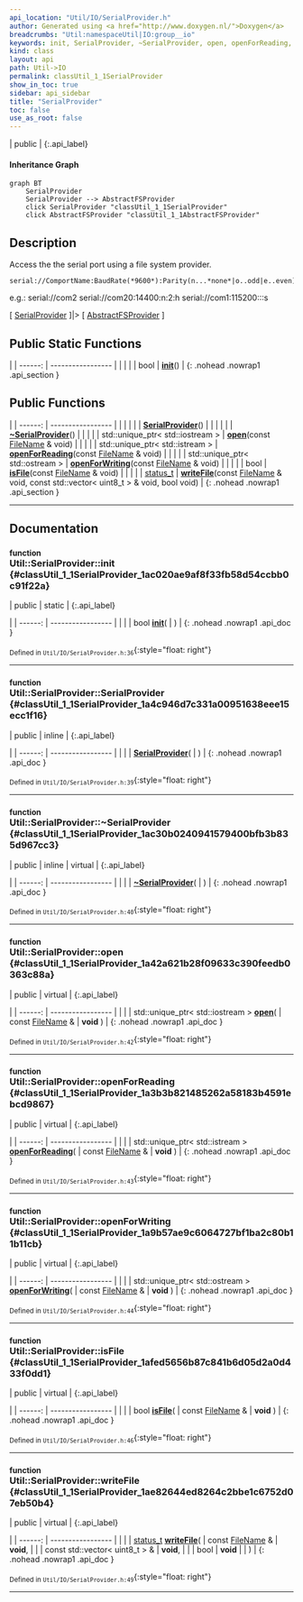 ```yaml
---
api_location: "Util/IO/SerialProvider.h"
author: Generated using <a href="http://www.doxygen.nl/">Doxygen</a>
breadcrumbs: "Util:namespaceUtil|IO:group__io"
keywords: init, SerialProvider, ~SerialProvider, open, openForReading, openForWriting, isFile, writeFile
kind: class
layout: api
path: Util->IO
permalink: classUtil_1_1SerialProvider
show_in_toc: true
sidebar: api_sidebar
title: "SerialProvider"
toc: false
use_as_root: false
---
```


| public |
{:.api_label}

#### Inheritance Graph

```mermaid
graph BT
	SerialProvider
	SerialProvider --> AbstractFSProvider
	click SerialProvider "classUtil_1_1SerialProvider"
	click AbstractFSProvider "classUtil_1_1AbstractFSProvider"
```

## Description



Access the the serial port using a file system provider.

```
serial://ComportName:BaudRate(*9600*):Parity(n...*none*|o..odd|e..even):Stopbits(*1*|2):flowcontrol(n..*none*|s..software|h..hardware)
```
e.g.: serial://com2 serial://com20:14400:n:2:h serial://com1:115200:::s

[ [SerialProvider](classUtil_1_1SerialProvider) ]|> [ [AbstractFSProvider](classUtil_1_1AbstractFSProvider) ]



## Public Static Functions

|
| ------: | ----------------- |
|  | |
| bool | **[init](#classUtil_1_1SerialProvider_1ac020ae9af8f33fb58d54ccbb0c91f22a)**() |
{: .nohead .nowrap1 .api_section }


## Public Functions

|
| ------: | ----------------- |
|  | |
|  | **[SerialProvider](#classUtil_1_1SerialProvider_1a4c946d7c331a00951638eee15ecc1f16)**() |
|  | |
|  | **[~SerialProvider](#classUtil_1_1SerialProvider_1ac30b0240941579400bfb3b835d967cc3)**() |
|  | |
| std::unique_ptr< std::iostream > | **[open](#classUtil_1_1SerialProvider_1a42a621b28f09633c390feedb0363c88a)**(const [FileName](classUtil_1_1FileName) & void) |
|  | |
| std::unique_ptr< std::istream > | **[openForReading](#classUtil_1_1SerialProvider_1a3b3b821485262a58183b4591ebcd9867)**(const [FileName](classUtil_1_1FileName) & void) |
|  | |
| std::unique_ptr< std::ostream > | **[openForWriting](#classUtil_1_1SerialProvider_1a9b57ae9c6064727bf1ba2c80b11b11cb)**(const [FileName](classUtil_1_1FileName) & void) |
|  | |
| bool | **[isFile](#classUtil_1_1SerialProvider_1afed5656b87c841b6d05d2a0d433f0dd1)**(const [FileName](classUtil_1_1FileName) & void) |
|  | |
| [status_t](classUtil_1_1AbstractFSProvider#classUtil_1_1AbstractFSProvider_1ac1f19c7bea3fe510a6edc3f2b0db3cae) | **[writeFile](#classUtil_1_1SerialProvider_1ae82644ed8264c2bbe1c6752d07eb50b4)**(const [FileName](classUtil_1_1FileName) & void, const std::vector< uint8_t > & void, bool void) |
{: .nohead .nowrap1 .api_section }


-------------------------------------------------------------------

## Documentation

### <small>function</small><br/> Util::SerialProvider::init {#classUtil_1_1SerialProvider_1ac020ae9af8f33fb58d54ccbb0c91f22a}

| public | static |
{:.api_label}

|
| ------: | ----------------- |
|  |
| bool **[init](#classUtil_1_1SerialProvider_1ac020ae9af8f33fb58d54ccbb0c91f22a)**( |  ) |
{: .nohead .nowrap1 .api_doc }





<sub>Defined in `Util/IO/SerialProvider.h:36`</sub>{:style="float: right"}

-------------------------------------------------------------------

### <small>function</small><br/> Util::SerialProvider::SerialProvider {#classUtil_1_1SerialProvider_1a4c946d7c331a00951638eee15ecc1f16}

| public | inline |
{:.api_label}

|
| ------: | ----------------- |
|  |
|  **[SerialProvider](#classUtil_1_1SerialProvider_1a4c946d7c331a00951638eee15ecc1f16)**( |  ) |
{: .nohead .nowrap1 .api_doc }





<sub>Defined in `Util/IO/SerialProvider.h:39`</sub>{:style="float: right"}

-------------------------------------------------------------------

### <small>function</small><br/> Util::SerialProvider::~SerialProvider {#classUtil_1_1SerialProvider_1ac30b0240941579400bfb3b835d967cc3}

| public | inline | virtual |
{:.api_label}

|
| ------: | ----------------- |
|  |
|  **[~SerialProvider](#classUtil_1_1SerialProvider_1ac30b0240941579400bfb3b835d967cc3)**( |  ) |
{: .nohead .nowrap1 .api_doc }





<sub>Defined in `Util/IO/SerialProvider.h:40`</sub>{:style="float: right"}

-------------------------------------------------------------------

### <small>function</small><br/> Util::SerialProvider::open {#classUtil_1_1SerialProvider_1a42a621b28f09633c390feedb0363c88a}

| public | virtual |
{:.api_label}

|
| ------: | ----------------- |
|  |
| std::unique_ptr< std::iostream > **[open](#classUtil_1_1SerialProvider_1a42a621b28f09633c390feedb0363c88a)**( | const [FileName](classUtil_1_1FileName) & | **void** ) |
{: .nohead .nowrap1 .api_doc }





<sub>Defined in `Util/IO/SerialProvider.h:42`</sub>{:style="float: right"}

-------------------------------------------------------------------

### <small>function</small><br/> Util::SerialProvider::openForReading {#classUtil_1_1SerialProvider_1a3b3b821485262a58183b4591ebcd9867}

| public | virtual |
{:.api_label}

|
| ------: | ----------------- |
|  |
| std::unique_ptr< std::istream > **[openForReading](#classUtil_1_1SerialProvider_1a3b3b821485262a58183b4591ebcd9867)**( | const [FileName](classUtil_1_1FileName) & | **void** ) |
{: .nohead .nowrap1 .api_doc }





<sub>Defined in `Util/IO/SerialProvider.h:43`</sub>{:style="float: right"}

-------------------------------------------------------------------

### <small>function</small><br/> Util::SerialProvider::openForWriting {#classUtil_1_1SerialProvider_1a9b57ae9c6064727bf1ba2c80b11b11cb}

| public | virtual |
{:.api_label}

|
| ------: | ----------------- |
|  |
| std::unique_ptr< std::ostream > **[openForWriting](#classUtil_1_1SerialProvider_1a9b57ae9c6064727bf1ba2c80b11b11cb)**( | const [FileName](classUtil_1_1FileName) & | **void** ) |
{: .nohead .nowrap1 .api_doc }





<sub>Defined in `Util/IO/SerialProvider.h:44`</sub>{:style="float: right"}

-------------------------------------------------------------------

### <small>function</small><br/> Util::SerialProvider::isFile {#classUtil_1_1SerialProvider_1afed5656b87c841b6d05d2a0d433f0dd1}

| public | virtual |
{:.api_label}

|
| ------: | ----------------- |
|  |
| bool **[isFile](#classUtil_1_1SerialProvider_1afed5656b87c841b6d05d2a0d433f0dd1)**( | const [FileName](classUtil_1_1FileName) & | **void** ) |
{: .nohead .nowrap1 .api_doc }





<sub>Defined in `Util/IO/SerialProvider.h:46`</sub>{:style="float: right"}

-------------------------------------------------------------------

### <small>function</small><br/> Util::SerialProvider::writeFile {#classUtil_1_1SerialProvider_1ae82644ed8264c2bbe1c6752d07eb50b4}

| public | virtual |
{:.api_label}

|
| ------: | ----------------- |
|  |
| [status_t](classUtil_1_1AbstractFSProvider#classUtil_1_1AbstractFSProvider_1ac1f19c7bea3fe510a6edc3f2b0db3cae) **[writeFile](#classUtil_1_1SerialProvider_1ae82644ed8264c2bbe1c6752d07eb50b4)**( | const [FileName](classUtil_1_1FileName) & | **void**, |
| | const std::vector< uint8_t > & | **void**, |
| | bool | **void** |
|   ) |
{: .nohead .nowrap1 .api_doc }





<sub>Defined in `Util/IO/SerialProvider.h:49`</sub>{:style="float: right"}

-------------------------------------------------------------------

